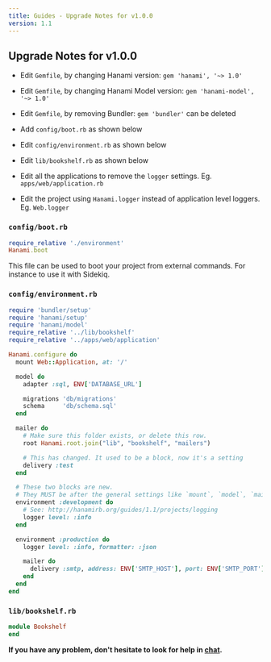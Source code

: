 ```yaml
---
title: Guides - Upgrade Notes for v1.0.0
version: 1.1
---
```


## Upgrade Notes for v1.0.0

  * Edit `Gemfile`, by changing Hanami version: `gem 'hanami', '~> 1.0'`

  * Edit `Gemfile`, by changing Hanami Model version: `gem 'hanami-model', '~> 1.0'`

  * Edit `Gemfile`, by removing Bundler: `gem 'bundler'` can be deleted

  * Add `config/boot.rb` as shown below

  * Edit `config/environment.rb` as shown below

  * Edit `lib/bookshelf.rb` as shown below

  * Edit all the applications to remove the `logger` settings. Eg. `apps/web/application.rb`

  * Edit the project using `Hanami.logger` instead of application level loggers. Eg. `Web.logger`


### `config/boot.rb`

```ruby
require_relative './environment'
Hanami.boot
```

This file can be used to boot your project from external commands. For instance to use it with Sidekiq.

### `config/environment.rb`

```ruby
require 'bundler/setup'
require 'hanami/setup'
require 'hanami/model'
require_relative '../lib/bookshelf'
require_relative '../apps/web/application'

Hanami.configure do
  mount Web::Application, at: '/'

  model do
    adapter :sql, ENV['DATABASE_URL']

    migrations 'db/migrations'
    schema     'db/schema.sql'
  end

  mailer do
    # Make sure this folder exists, or delete this row.
    root Hanami.root.join("lib", "bookshelf", "mailers")

    # This has changed. It used to be a block, now it's a setting
    delivery :test
  end

  # These two blocks are new.
  # They MUST be after the general settings like `mount`, `model`, `mailer`.
  environment :development do
    # See: http://hanamirb.org/guides/1.1/projects/logging
    logger level: :info
  end

  environment :production do
    logger level: :info, formatter: :json

    mailer do
      delivery :smtp, address: ENV['SMTP_HOST'], port: ENV['SMTP_PORT']
    end
  end
end
```

### `lib/bookshelf.rb`

```ruby
module Bookshelf
end
```

**If you have any problem, don't hesitate to look for help in [chat](http://chat.hanamirb.org).**
